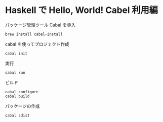 # Haskell で Hello, World! Cabel 利用編

パッケージ管理ツール Cabal を導入
```
brew install cabal-install
```

cabal を使ってプロジェクト作成
```
cabal init
```

実行
```
cabal run
```

ビルド
```
cabal configure
cabal build
```

パッケージの作成
```
cabal sdist
```
